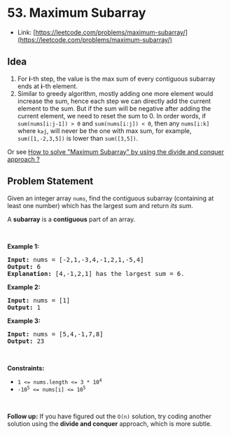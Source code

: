 # 53. Maximum Subarray
- Link: [https://leetcode.com/problems/maximum-subarray/](https://leetcode.com/problems/maximum-subarray/)

## Idea
1. For **i**-th step, the value is the max sum of every contiguous subarray ends at **i**-th element.
2. Similar to greedy algorithm, mostly adding one more element would increase the sum, hence each step we can directly add the current element to the sum. But if the sum will be negative after adding the current element, we need to reset the sum to 0. In order words, if `sum(nums[i:j-1]) > 0` and `sum(nums[i:j]) < 0`, then any `nums[i:k]` where `k≥j`, will never be the one with max sum, for example, `sum([1,-2,3,5])` is lower than `sum([3,5])`.

Or see [How to solve "Maximum Subarray" by using the divide and conquer approach ?](https://leetcode.com/problems/maximum-subarray/discuss/20372/How-to-solve-%22Maximum-Subarray%22-by-using-the-divide-and-conquer-approach)

## Problem Statement
<p>Given an integer array <code>nums</code>, find the contiguous subarray (containing at least one number) which has the largest sum and return <em>its sum</em>.</p>

<p>A <strong>subarray</strong> is a <strong>contiguous</strong> part of an array.</p>

<p>&nbsp;</p>
<p><strong>Example 1:</strong></p>

<pre><strong>Input:</strong> nums = [-2,1,-3,4,-1,2,1,-5,4]
<strong>Output:</strong> 6
<strong>Explanation:</strong> [4,-1,2,1] has the largest sum = 6.
</pre>

<p><strong>Example 2:</strong></p>

<pre><strong>Input:</strong> nums = [1]
<strong>Output:</strong> 1
</pre>

<p><strong>Example 3:</strong></p>

<pre><strong>Input:</strong> nums = [5,4,-1,7,8]
<strong>Output:</strong> 23
</pre>

<p>&nbsp;</p>
<p><strong>Constraints:</strong></p>

<ul>
	<li><code>1 &lt;= nums.length &lt;= 3 * 10<sup>4</sup></code></li>
	<li><code>-10<sup>5</sup> &lt;= nums[i] &lt;= 10<sup>5</sup></code></li>
</ul>

<p>&nbsp;</p>
<p><strong>Follow up:</strong> If you have figured out the <code>O(n)</code> solution, try coding another solution using the <strong>divide and conquer</strong> approach, which is more subtle.</p>
